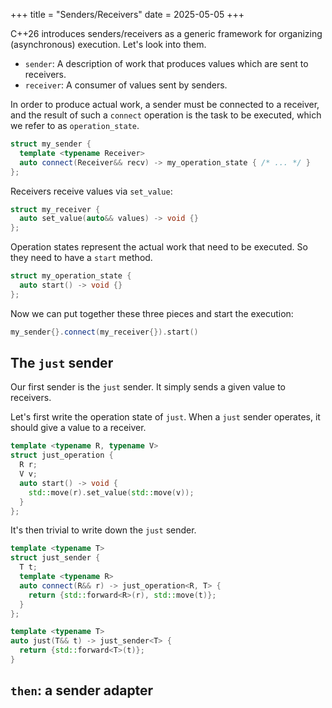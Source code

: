 +++
title = "Senders/Receivers"
date = 2025-05-05
+++

C++26 introduces senders/receivers as a generic framework for organizing (asynchronous) execution.
Let's look into them.

- `sender`: A description of work that produces values which are sent to receivers.
- `receiver`: A consumer of values sent by senders.

In order to produce actual work, a sender must be connected to a receiver, and the result of such a `connect` operation is the task to be executed, which we refer to as `operation_state`.

```cpp
struct my_sender {
  template <typename Receiver>
  auto connect(Receiver&& recv) -> my_operation_state { /* ... */ }
};
```

Receivers receive values via `set_value`:

```cpp
struct my_receiver {
  auto set_value(auto&& values) -> void {}
};
```

Operation states represent the actual work that need to be executed.
So they need to have a `start` method.

```cpp
struct my_operation_state {
  auto start() -> void {}
};
```

Now we can put together these three pieces and start the execution:

```cpp
my_sender{}.connect(my_receiver{}).start()
```

## The `just` sender

Our first sender is the `just` sender.
It simply sends a given value to receivers.

Let's first write the operation state of `just`.
When a `just` sender operates, it should give a value to a receiver.

```cpp
template <typename R, typename V>
struct just_operation {
  R r;
  V v;
  auto start() -> void {
    std::move(r).set_value(std::move(v));
  }
};
```

It's then trivial to write down the `just` sender.

```cpp
template <typename T>
struct just_sender {
  T t;
  template <typename R>
  auto connect(R&& r) -> just_operation<R, T> {
    return {std::forward<R>(r), std::move(t)};
  }
};

template <typename T>
auto just(T&& t) -> just_sender<T> {
  return {std::forward<T>(t)};
}
```

## `then`: a sender adapter
